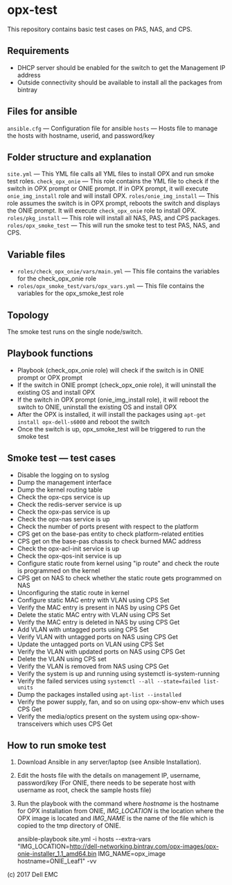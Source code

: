 # opx-test
This repository contains basic test cases on PAS, NAS, and CPS.

## Requirements
- DHCP server should be enabled for the switch to get the Management IP address
- Outside connectivity should be available to install all the packages from bintray

## Files for ansible
`ansible.cfg` — Configuration file for ansible
`hosts` — Hosts file to manage the hosts with hostname, userid, and password/key

## Folder structure and explanation
`site.yml` — This YML file calls all YML files to install OPX and run smoke test roles.
`check_opx_onie` — This role contains the YML file to check if the switch in OPX prompt or ONIE prompt. If in OPX prompt, it will execute `onie_img_install` role and will install OPX.
`roles/onie_img_install` — This role assumes the switch is in OPX prompt, reboots the switch and displays the ONIE prompt. It will execute `check_opx_onie` role to install OPX.
`roles/pkg_install` — This role will install all NAS, PAS, and CPS packages.
`roles/opx_smoke_test` — This will run the smoke test to test PAS, NAS, and CPS.

## Variable files
- `roles/check_opx_onie/vars/main.yml` — This file contains the variables for the check_opx_onie role
- `roles/opx_smoke_test/vars/opx_vars.yml` — This file contains the variables for the opx_smoke_test role

## Topology
The smoke test runs on the single node/switch.

## Playbook functions
- Playbook (check_opx_onie role) will check if the switch is in ONIE prompt or OPX prompt
- If the switch in ONIE prompt (check_opx_onie role), it will uninstall the existing OS and install OPX
- If the switch in OPX prompt (onie_img_install role), it will reboot the switch to ONIE, uninstall the existing OS and install OPX
- After the OPX is installed, it will install the packages using `apt-get install opx-dell-s6000` and reboot the switch
- Once the switch is up, opx_smoke_test will be triggered to run the smoke test

## Smoke test — test cases
- Disable the logging on to syslog
- Dump the management interface
- Dump the kernel routing table
- Check the opx-cps service is up
- Check the redis-server service is up
- Check the opx-pas service is up
- Check the opx-nas service is up
- Check the number of ports present with respect to the platform
- CPS get on the base-pas entity to check platform-related entities
- CPS get on the base-pas chassis to check burned MAC address
- Check the opx-acl-init service is up
- Check the opx-qos-init service is up
- Configure static route from kernel using "ip route" and check the route is programmed on the kernel
- CPS get on NAS to check whether the static route gets programmed on NAS
- Unconfiguring the static route in kernel
- Configure static MAC entry with VLAN using CPS Set
- Verify the MAC entry is present in NAS by using CPS Get
- Delete the static MAC entry with VLAN using CPS Set
- Verify the MAC entry is deleted in NAS by using CPS Get
- Add VLAN with untagged ports using CPS Set
- Verify VLAN with untagged ports on NAS using CPS Get
- Update the untagged ports on VLAN using CPS Set
- Verify the VLAN with updated ports on NAS using CPS Get
- Delete the VLAN using CPS set
- Verify the VLAN is removed from NAS using CPS Get
- Verify the system is up and running using systemctl is-system-running
- Verify the failed services using `systemctl --all --state=failed list-units`
- Dump the packages installed using `apt-list --installed`
- Verify the power supply, fan, and so on using opx-show-env which uses CPS Get
- Verify the media/optics present on the system using opx-show-transceivers which uses CPS Get

## How to run smoke test

1. Download Ansible in any server/laptop (see Ansible Installation).
2. Edit the hosts file with the details on management IP, username, password/key (For ONIE, there needs to be seperate host with username as root, check the  sample hosts file)
3. Run the playbook with the command where _hostname_ is the hostname for OPX installation from ONIE, _IMG_LOCATION_ is the location where the OPX image is located and _IMG_NAME_ is the name of the file which is copied to the tmp directory of ONIE.

    ansible-playbook site.yml -i hosts --extra-vars "IMG_LOCATION=http://dell-networking.bintray.com/opx-images/opx-onie-installer_1.1_amd64.bin IMG_NAME=opx_image hostname=ONIE_Leaf1" -vv

(c) 2017 Dell EMC
